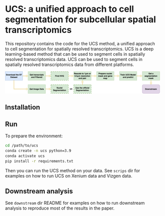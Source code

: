 # UCS: a unified approach to cell segmentation for subcellular spatial transcriptomics

This repository contains the code for the UCS method, a unified approach to cell segmentation for spatially resolved transcriptomics. UCS is a deep learning-based method that can be used to segment cells in spatially resolved transcriptomics data. UCS can be used to segment cells in spatially resolved transcriptomics data from different platforms.

![Workflow](workflow.png)

## Installation


## Run
To prepare the environment:
```bash
cd /path/to/ucs
conda create -n ucs python=3.9
conda activate ucs
pip install -r requirements.txt
```
Then you can run the UCS method on your data.
See `scrips` dir for examples on how to run UCS on Xenium data and Vizgen data.


## Downstream analysis
See `downstream` dir README for examples on how to run downstream analysis to reproduce most of the results in the paper.